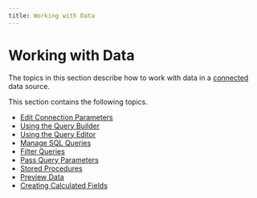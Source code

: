 ```yaml
---
title: Working with Data
---
```

# Working with Data
The topics in this section describe how to work with data in a [connected](../../../dashboard-for-desktop/articles/dashboard-designer/providing-data.md) data source.

This section contains the following topics.
* [Edit Connection Parameters](../../../dashboard-for-desktop/articles/dashboard-designer/working-with-data/edit-connection-parameters.md)
* [Using the Query Builder](../../../dashboard-for-desktop/articles/dashboard-designer/working-with-data/using-the-query-builder.md)
* [Using the Query Editor](../../../dashboard-for-desktop/articles/dashboard-designer/working-with-data/using-the-query-editor.md)
* [Manage SQL Queries](../../../dashboard-for-desktop/articles/dashboard-designer/working-with-data/manage-sql-queries.md)
* [Filter Queries](../../../dashboard-for-desktop/articles/dashboard-designer/working-with-data/filter-queries.md)
* [Pass Query Parameters](../../../dashboard-for-desktop/articles/dashboard-designer/working-with-data/pass-query-parameters.md)
* [Stored Procedures](../../../dashboard-for-desktop/articles/dashboard-designer/working-with-data/stored-procedures.md)
* [Preview Data](../../../dashboard-for-desktop/articles/dashboard-designer/working-with-data/preview-data.md)
* [Creating Calculated Fields](../../../dashboard-for-desktop/articles/dashboard-designer/working-with-data/creating-calculated-fields.md)